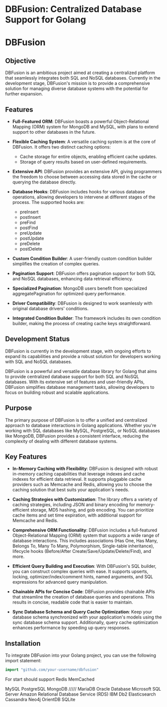 # DBFusion: Centralized Database Support for Golang

# DBFusion

## Objective

DBFusion is an ambitious project aimed at creating a centralized platform that seamlessly integrates both SQL and NoSQL databases. Currently in the development stage, DBFusion's mission is to provide a comprehensive solution for managing diverse database systems with the potential for further expansion.

## Features

- **Full-Featured ORM**: DBFusion boasts a powerful Object-Relational Mapping (ORM) system for MongoDB and MySQL, with plans to extend support to other databases in the future.

- **Flexible Caching System**: A versatile caching system is at the core of DBFusion. It offers two distinct caching options:
  - Cache storage for entire objects, enabling efficient cache updates.
  - Storage of query results based on user-defined requirements.

- **Extensive API**: DBFusion provides an extensive API, giving programmers the freedom to choose between accessing data stored in the cache or querying the database directly.

- **Database Hooks**: DBFusion includes hooks for various database operations, allowing developers to intervene at different stages of the process. The supported hooks are:
  - preInsert
  - postInsert
  - preFind
  - postFind
  - preUpdate
  - postUpdate
  - preDelete
  - postDelete

- **Custom Condition Builder**: A user-friendly custom condition builder simplifies the creation of complex queries.

- **Pagination Support**: DBFusion offers pagination support for both SQL and NoSQL databases, enhancing data retrieval efficiency.

- **Specialized Pagination**: MongoDB users benefit from specialized aggregatePagination for optimized query performance.

- **Driver Compatibility**: DBFusion is designed to work seamlessly with original database drivers' conditions.

- **Integrated Condition Builder**: The framework includes its own condition builder, making the process of creating cache keys straightforward.

## Development Status

DBFusion is currently in the development stage, with ongoing efforts to expand its capabilities and provide a robust solution for developers working with SQL and NoSQL databases.


DBFusion is a powerful and versatile database library for Golang that aims to provide centralized database support for both SQL and NoSQL databases. With its extensive set of features and user-friendly APIs, DBFusion simplifies database management tasks, allowing developers to focus on building robust and scalable applications.

## Purpose

The primary purpose of DBFusion is to offer a unified and centralized approach to database interactions in Golang applications. Whether you're working with SQL databases like MySQL, PostgreSQL, or NoSQL databases like MongoDB, DBFusion provides a consistent interface, reducing the complexity of dealing with different database systems.

## Key Features

- **In-Memory Caching with Flexibility**: DBFusion is designed with robust in-memory caching capabilities that leverage indexes and cache indexes for efficient data retrieval. It supports pluggable cache providers such as Memcache and Redis, allowing you to choose the caching solution that best suits your application's needs.

- **Caching Strategies with Customization**: The library offers a variety of caching strategies, including JSON and binary encoding for memory-efficient storage, MD5 hashing, and gob encoding. You can prioritize cache items and set time expiration, with additional support for Memcache and Redis.

- **Comprehensive ORM Functionality**: DBFusion includes a full-featured Object-Relational Mapping (ORM) system that supports a wide range of database interactions. This includes associations (Has One, Has Many, Belongs To, Many To Many, Polymorphism, Single-table inheritance), lifecycle hooks (Before/After Create/Save/Update/Delete/Find), and more.

- **Efficient Query Building and Execution**: With DBFusion's SQL builder, you can construct complex queries with ease. It supports upserts, locking, optimizer/index/comment hints, named arguments, and SQL expressions for advanced query manipulation.

- **Chainable APIs for Concise Code**: DBFusion provides chainable APIs that streamline the creation of database queries and operations. This results in concise, readable code that is easier to maintain.

- **Sync Database Schema and Query Cache Optimization**: Keep your database schema synchronized with your application's models using the sync database schema support. Additionally, query cache optimization enhances performance by speeding up query responses.

## Installation

To integrate DBFusion into your Golang project, you can use the following import statement:

```go
import "github.com/your-username/dbfusion"
```

For start should support 
Redis
MemCached

MySQL
PostgreSQL
MongoDB
/////
MariaDB
Oracle Database
Microsoft SQL Server
Amazon Relational Database Service (RDS)
IBM Db2
Elasticsearch
Cassandra
Neo4j
OrientDB
SQLite